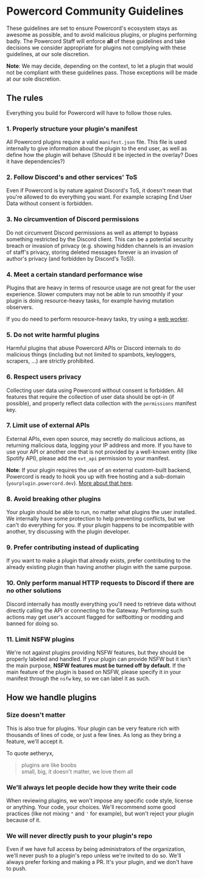 # Powercord Community Guidelines

These guidelines are set to ensure Powercord's ecosystem stays as awesome as possible, and to avoid malicious plugins,
or plugins performing badly. The Powercord Staff will enforce **all** of these guidelines and take decisions we consider
appropriate for plugins not complying with these guidelines, at our sole discretion.

**Note**: We may decide, depending on the context, to let a plugin that would not be compliant with these guidelines
pass. Those exceptions will be made at our sole discretion.

## The rules

Everything you build for Powercord will have to follow those rules.

### 1. Properly structure your plugin's manifest

All Powercord plugins require a valid `manifest.json` file.
This file is used internally to give information about the plugin to the end user, as well as define how the plugin
will behave (Should it be injected in the overlay? Does it have dependencies?)

### 2. Follow Discord's and other services' ToS

Even if Powercord is by nature against Discord's ToS, it doesn't mean that you're allowed to do everything you want. For
example scraping End User Data without consent is forbidden.

### 3. No circumvention of Discord permissions

Do not circumvent Discord permissions as well as attempt to bypass something restricted by the Discord client. This can
be a potential security breach or invasion of privacy (e.g. showing hidden channels is an invasion of staff's privacy,
storing deleted messages forever is an invasion of author's privacy (and forbidden by Discord's ToS)).

### 4. Meet a certain standard performance wise

Plugins that are heavy in terms of resource usage are not great for the user experience. Slower computers may not
be able to run smoothly if your plugin is doing resource-heavy tasks, for example having mutation observers.

If you do need to perform resource-heavy tasks, try using a [web worker](https://developer.mozilla.org/en-US/docs/Web/API/Web_Workers_API/Using_web_workers).

### 5. Do not write harmful plugins

Harmful plugins that abuse Powercord APIs or Discord internals to do malicious things (including but not limited to
spambots, keyloggers, scrapers, ...) are strictly prohibited.

### 6. Respect users privacy

Collecting user data using Powercord without consent is forbidden. All features that require the collection of user data
should be opt-in (if possible), and properly reflect data collection with the `permissions` manifest key.

### 7. Limit use of external APIs

External APIs, even open source, may secretly do malicious actions, as returning malicious data, logging your IP
address and more. If you have to use your API or another one that is not provided by a well-known entity (like Spotify
API), please add the `ext_api` permission to your manifest.

**Note**: If your plugin requires the use of an external custom-built backend, Powercord is ready to hook you up with
free hosting and a sub-domain (`yourplugin.powercord.dev`). [More about that here](https://github.com/powercord-community/suggestions#about-backends).

### 8. Avoid breaking other plugins

Your plugin should be able to run, no matter what plugins the user installed. We internally have some protection to help
preventing conflicts, but we can't do everything for you. If your plugin happens to be incompatible with another, try
discussing with the plugin developer.

### 9. Prefer contributing instead of duplicating

If you want to make a plugin that already exists, prefer contributing to the already existing plugin than having another
plugin with the same purpose.

### 10. Only perform manual HTTP requests to Discord if there are no other solutions

Discord internally has mostly everything you'll need to retrieve data without directly calling the API or connecting to
the Gateway. Performing such actions may get user's account flagged for selfbotting or modding and banned for doing so.

### 11. Limit NSFW plugins

We're not against plugins providing NSFW features, but they should be properly labeled and handled. If your plugin can
provide NSFW but it isn't the main purpose, **NSFW features must be turned off by default**. If the main feature of
the plugin is based on NSFW, please specify it in your manifest through the `nsfw` key, so we can label it as such.

## How we handle plugins

### Size doesn't matter

This is also true for plugins. Your plugin can be very feature rich with thousands of lines of code, or just a few
lines. As long as they bring a feature, we'll accept it.

To quote aetheryx,
> plugins are like boobs<br>
> small, big, it doesn't matter, we love them all

### We'll always let people decide how they write their code

When reviewing plugins, we won't impose any specific code style, license or anything. Your code, your choices. We'll
recommend some good practices (like not mixing `"` and `'` for example), but won't reject your plugin because of it.

### We will never directly push to your plugin's repo

Even if we have full access by being administrators of the organization, we'll never push to a plugin's repo unless
we're invited to do so. We'll always prefer forking and making a PR. It's your plugin, and we don't have to push.
